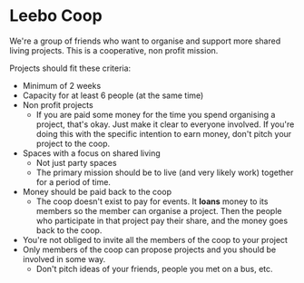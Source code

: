 # Leebo Coop

We're a group of friends who want to organise and support more shared living projects. This is a cooperative, non profit mission.

Projects should fit these criteria:

- Minimum of 2 weeks
- Capacity for at least 6 people (at the same time)
- Non profit projects
  - If you are paid some money for the time you spend organising a project, that's okay. Just make it clear to everyone involved. If you're doing this with the specific intention to earn money, don't pitch your project to the coop.
- Spaces with a focus on shared living
  - Not just party spaces
  - The primary mission should be to live (and very likely work) together for a period of time.
- Money should be paid back to the coop
  - The coop doesn't exist to pay for events. It **loans** money to its members so the member can organise a project. Then the people who participate in that project pay their share, and the money goes back to the coop.
- You're not obliged to invite all the members of the coop to your project
- Only members of the coop can propose projects and you should be involved in some way.
  - Don't pitch ideas of your friends, people you met on a bus, etc.
